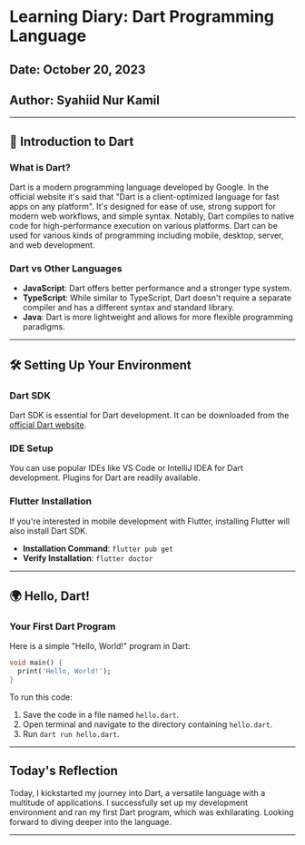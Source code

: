 
# Learning Diary: Dart Programming Language
## Date: October 20, 2023
## Author: Syahiid Nur Kamil

---

## 🌟 Introduction to Dart

### What is Dart?
Dart is a modern programming language developed by Google. In the official website it's said that "Dart is a client-optimized language for fast apps on any platform". It's designed for ease of use, strong support for modern web workflows, and simple syntax. Notably, Dart compiles to native code for high-performance execution on various platforms. Dart can be used for various kinds of programming including mobile, desktop, server, and web development.

### Dart vs Other Languages
- **JavaScript**: Dart offers better performance and a stronger type system.
- **TypeScript**: While similar to TypeScript, Dart doesn't require a separate compiler and has a different syntax and standard library.
- **Java**: Dart is more lightweight and allows for more flexible programming paradigms.

---

## 🛠️ Setting Up Your Environment

### Dart SDK
Dart SDK is essential for Dart development. It can be downloaded from the [official Dart website](https://dart.dev/get-dart).

### IDE Setup
You can use popular IDEs like VS Code or IntelliJ IDEA for Dart development. Plugins for Dart are readily available.

### Flutter Installation
If you're interested in mobile development with Flutter, installing Flutter will also install Dart SDK.
- **Installation Command**: `flutter pub get`
- **Verify Installation**: `flutter doctor`

---

## 🌍 Hello, Dart!

### Your First Dart Program
Here is a simple "Hello, World!" program in Dart:

```dart
void main() {
  print('Hello, World!');
}
```

To run this code:
1. Save the code in a file named `hello.dart`.
2. Open terminal and navigate to the directory containing `hello.dart`.
3. Run `dart run hello.dart`.

---

## Today's Reflection
Today, I kickstarted my journey into Dart, a versatile language with a multitude of applications. I successfully set up my development environment and ran my first Dart program, which was exhilarating. Looking forward to diving deeper into the language.

---

